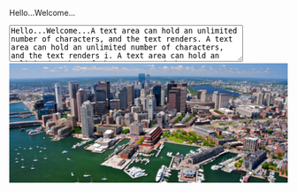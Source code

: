 Hello...Welcome...

<textarea rows="4" cols="50">
Hello...Welcome...A text area can hold an unlimited number of characters, and the text renders. A text area can hold an unlimited number of characters, and the text renders i. A text area can hold an unlimited number of characters, and the text renders i. A text area can hold an unlimited number of characters, and the text renders i. A text area can hold an unlimited number of characters, and the text renders i. A text area can hold an unlimited number of characters, and the text renders i
</textarea>

<img src="Boston.png" alt="Boston">
